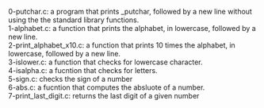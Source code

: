 0-putchar.c: a program that prints _putchar, followed by a new line without using the the standard library functions.  
1-alphabet.c: a function that prints the alphabet, in lowercase, followed by a new line.  
2-print_alphabet_x10.c:  a function that prints 10 times the alphabet, in lowercase, followed by a new line.  
3-islower.c:  a function that checks for lowercase character.  
4-isalpha.c: a fucntion that checks for letters.  
5-sign.c: checks the sign of a number  
6-abs.c: a fucntion that computes the absluote of a number.  
7-print_last_digit.c: returns the last digit of a given number
